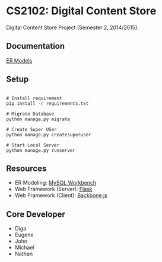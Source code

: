 # CS2102: Digital Content Store

Digital Content Store Project (Semester 2, 2014/2015).

## Documentation

[ER Models][erd]

## Setup

```

# Install requirement
pip install -r requirements.txt

# Migrate Database
python manage.py migrate

# Create Super USer
python manage.py createsuperuser

# Start Local Server
python manage.py runserver
```

## Resources

* ER Modeling: [MySQL Workbench][mysql-workbench]
* Web Framework (Server): [Flask][flask]
* Web Framework (Client): [Backbone.js][backbonejs]

## Core Developer

* Diga
* Eugene
* John
* Michael
* Nathan

[mysql-workbench]: http://dev.mysql.com/downloads/workbench/
[backbonejs]: http://backbonejs.org/
[flask]: http://flask.pocoo.org/
[erd]: docs/erd.svg
